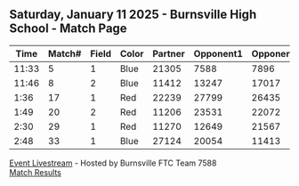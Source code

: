 ## Saturday, January 11 2025 - Burnsville High School - Match Page

| Time | Match# | Field | Color | Partner | Opponent1 | Opponent2 |
|--|--|--|--|--|--|--|
| 11:33 | 5 | 1 | Blue | 21305 | 7588 | 7896 |
| 11:46 | 8 | 2 | Blue | 11412 | 13247 | 17017 |
| 1:36 | 17 | 1 | Red | 22239 | 27799 | 26435 |
| 1:49 | 20 | 2 | Red | 11206 | 23531 | 22072 |
| 2:30 | 29 | 1 | Red | 11270 | 12649 | 21567 |
| 2:48 | 33 | 1 | Blue | 27124 | 20054 | 11413 |

[Event Livestream](https://youtube.com/live/luZXgE_2FwI?feature=share) - Hosted by Burnsville FTC Team 7588<br/>
[Match Results](https://ftc-events.firstinspires.org/2024/USMNBUQ1/qualifications)<br/>

